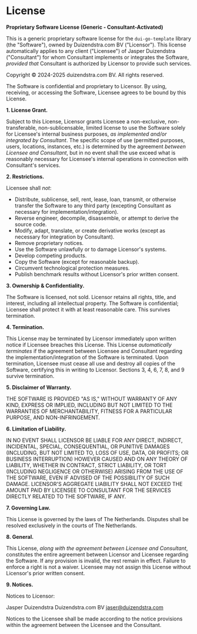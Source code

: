 # License

**Proprietary Software License (Generic - Consultant-Activated)**

This is a generic proprietary software license for the `dui-go-template` library (the "Software"), owned by Duizendstra.com BV ("Licensor"). This license automatically applies to any client ("Licensee") of Jasper Duizendstra ("Consultant") for whom Consultant implements or integrates the Software, *provided that* Consultant is authorized by Licensor to provide such services.

Copyright © 2024-2025 duizendstra.com BV. All rights reserved.

The Software is confidential and proprietary to Licensor. By using, receiving, or accessing the Software, Licensee agrees to be bound by this License.

**1. License Grant.**

Subject to this License, Licensor grants Licensee a non-exclusive, non-transferable, non-sublicensable, limited license to use the Software solely for Licensee's internal business purposes, *as implemented and/or integrated by Consultant*. The specific scope of use (permitted purposes, users, locations, instances, etc.) is determined by the agreement *between Licensee and Consultant*, but in no event shall the use exceed what is reasonably necessary for Licensee's internal operations in connection with Consultant's services.

**2. Restrictions.**

Licensee shall *not*:

*   Distribute, sublicense, sell, rent, lease, loan, transmit, or otherwise transfer the Software to any third party (excepting Consultant as necessary for implementation/integration).
*   Reverse engineer, decompile, disassemble, or attempt to derive the source code.
*   Modify, adapt, translate, or create derivative works (except as necessary for integration by Consultant).
*   Remove proprietary notices.
*   Use the Software unlawfully or to damage Licensor's systems.
*   Develop competing products.
*   Copy the Software (except for reasonable backup).
*   Circumvent technological protection measures.
*   Publish benchmark results without Licensor's prior written consent.

**3. Ownership & Confidentiality.**

The Software is licensed, not sold. Licensor retains all rights, title, and interest, including all intellectual property. The Software is confidential; Licensee shall protect it with at least reasonable care. This survives termination.

**4. Termination.**

This License may be terminated by Licensor immediately upon written notice if Licensee breaches this License.  This License *automatically terminates* if the agreement between Licensee and Consultant regarding the implementation/integration of the Software is terminated. Upon termination, Licensee must cease all use and destroy all copies of the Software, certifying this in writing to Licensor. Sections 3, 4, 6, 7, 8, and 9 survive termination.

**5. Disclaimer of Warranty.**

THE SOFTWARE IS PROVIDED "AS IS," WITHOUT WARRANTY OF ANY KIND, EXPRESS OR IMPLIED, INCLUDING BUT NOT LIMITED TO THE WARRANTIES OF MERCHANTABILITY, FITNESS FOR A PARTICULAR PURPOSE, AND NON-INFRINGEMENT.

**6. Limitation of Liability.**

IN NO EVENT SHALL LICENSOR BE LIABLE FOR ANY DIRECT, INDIRECT, INCIDENTAL, SPECIAL, CONSEQUENTIAL, OR PUNITIVE DAMAGES (INCLUDING, BUT NOT LIMITED TO, LOSS OF USE, DATA, OR PROFITS; OR BUSINESS INTERRUPTION) HOWEVER CAUSED AND ON ANY THEORY OF LIABILITY, WHETHER IN CONTRACT, STRICT LIABILITY, OR TORT (INCLUDING NEGLIGENCE OR OTHERWISE) ARISING FROM THE USE OF THE SOFTWARE, EVEN IF ADVISED OF THE POSSIBILITY OF SUCH DAMAGE. LICENSOR'S AGGREGATE LIABILITY SHALL NOT EXCEED THE AMOUNT PAID BY LICENSEE TO CONSULTANT FOR THE SERVICES DIRECTLY RELATED TO THE SOFTWARE, IF ANY.

**7. Governing Law.**

This License is governed by the laws of The Netherlands. Disputes shall be resolved exclusively in the courts of The Netherlands.

**8. General.**

This License, *along with the agreement between Licensee and Consultant*, constitutes the entire agreement between Licensor and Licensee regarding the Software. If any provision is invalid, the rest remain in effect. Failure to enforce a right is not a waiver. Licensee may not assign this License without Licensor's prior written consent.

**9. Notices.**

Notices to Licensor:

Jasper Duizendstra
Duizendstra.com BV
jaser@duizendstra.com

Notices to the Licensee shall be made according to the notice provisions within the agreement between the Licensee and the Consultant.